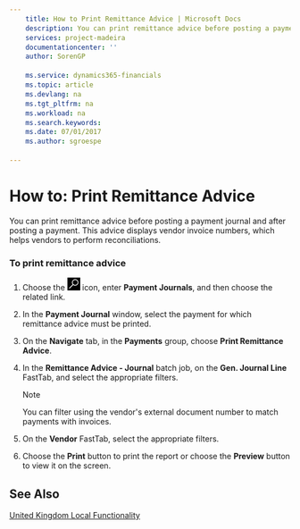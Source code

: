 ```yaml
---
    title: How to Print Remittance Advice | Microsoft Docs
    description: You can print remittance advice before posting a payment journal and after posting a payment. This advice displays vendor invoice numbers, which helps vendors to perform reconciliations.
    services: project-madeira
    documentationcenter: ''
    author: SorenGP

    ms.service: dynamics365-financials
    ms.topic: article
    ms.devlang: na
    ms.tgt_pltfrm: na
    ms.workload: na
    ms.search.keywords:
    ms.date: 07/01/2017
    ms.author: sgroespe

---
```

# How to: Print Remittance Advice
You can print remittance advice before posting a payment journal and after posting a payment. This advice displays vendor invoice numbers, which helps vendors to perform reconciliations.  

### To print remittance advice  

1.  Choose the ![Search for Page or Report](../../media/ui-search/search_small.png "Search for Page or Report icon") icon, enter **Payment Journals**, and then choose the related link.  

2.  In the **Payment Journal** window, select the payment for which remittance advice must be printed.  

3.  On the **Navigate** tab, in the **Payments** group, choose **Print Remittance Advice**.  

4.  In the **Remittance Advice - Journal** batch job, on the **Gen. Journal Line** FastTab, and select the appropriate filters.  

    > [!NOTE]  
    >  You can filter using the vendor's external document number to match payments with invoices.  

5.  On the **Vendor** FastTab, select the appropriate filters.  

6.  Choose the **Print** button to print the report or choose the **Preview** button to view it on the screen.  

## See Also  
[United Kingdom Local Functionality](united-kingdom-local-functionality.md)

